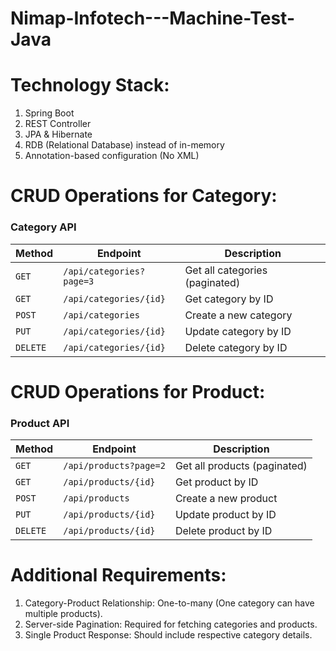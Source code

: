# Nimap-Infotech---Machine-Test-Java
# Technology Stack:

1. Spring Boot
2. REST Controller
3. JPA & Hibernate
4. RDB (Relational Database) instead of in-memory
5. Annotation-based configuration (No XML)

# CRUD Operations for Category:

### **Category API**
| Method   |       Endpoint           |        Description             |
|----------|--------------------------|--------------------------------|
| `GET`    | `/api/categories?page=3` | Get all categories (paginated) |
| `GET`    | `/api/categories/{id}`   | Get category by ID             |
| `POST`   | `/api/categories`        | Create a new category          |
| `PUT`    | `/api/categories/{id}`   | Update category by ID          |
| `DELETE` | `/api/categories/{id}`   | Delete category by ID          |


# CRUD Operations for Product:

### **Product API**
| Method   |       Endpoint           |        Description             |
|----------|--------------------------|--------------------------------|
| `GET`    | `/api/products?page=2`   | Get all products (paginated)   |
| `GET`    | `/api/products/{id}`     | Get product by ID              |
| `POST`   | `/api/products`          | Create a new product           |
| `PUT`    | `/api/products/{id}`     | Update product by ID           |
| `DELETE` | `/api/products/{id}`     | Delete product by ID           |


# Additional Requirements:

1. Category-Product Relationship: One-to-many (One category can have multiple products).
2. Server-side Pagination: Required for fetching categories and products.
3. Single Product Response: Should include respective category details.
